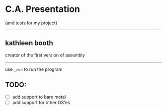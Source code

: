 # C.A. Presentation
(and tests for my project)

---

## kathleen booth

creator of the first version of assembly

---

use `_run` to run the program

## TODO:
- [ ] add support to bare metal
- [ ] add support for other OS'es
